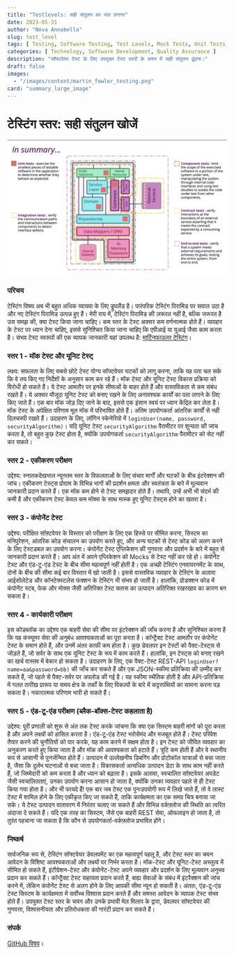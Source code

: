 ```yaml
---
title: "Testlevels: सही संतुलन का पता लगाना"
date: 2023-05-31
author: "Nova Annabella"
slug: test_level
tags: [ Testing, Software Testing, Test Levels, Mock Tests, Unit Tests, Integration Tests, Component Tests, Contract Tests, End-to-End Tests ]
categories: [ Technology, Software Development, Quality Assurance ]
description: "सॉफ्टवेयर टेस्ट के लिए उपयुक्त टेस्ट स्तरों के चयन में सही संतुलन ढूंढना।"
draft: false
images:
  - "/images/content/martin_fowler_testing.png"
card: "summary_large_image"
---
```



# टेस्टिंग स्तर: सही संतुलन खोजें

[![testebenen](/images/content/martin_fowler_testing.png)](https://martinfowler.com/articles/microservice-testing/)

### परिचय

टेस्टिंग विषय अब भी बहुत अधिक व्याख्या के लिए ड्रूपलैंड है। पारंपरिक टेस्टिंग पिरामिड पर सवाल उठा है और नए टेस्टिंग
पिरामिड उत्पन्न हुए हैं। मेरी राय में, टेस्टिंग पिरामिड की ज़रूरत नहीं है, बल्कि जरूरत है उस समझ की, क्या टेस्ट किया
जाना चाहिए। कम स्तर के टेस्ट अक्सर कम वर्णनात्मक होते हैं। व्यवहार के टेस्ट पर ध्यान देना चाहिए, इससे सुनिश्चित किया
जाना चाहिए कि एपीआई या यूआई जैसा काम करता है। संभव टेस्ट स्वरूपों की एक व्यापक जानकारी यहां उपलब्ध है: [मार्टिनफाउलर
टेस्टिंग](https://martinfowler.com/articles/microservice-testing/)।

### स्तर 1 - मॉक टेस्ट और यूनिट टेस्ट्

लक्ष्य: सफलता के लिए सबसे छोटे टेस्ट योग्य सॉफ्टवेयर घटकों को लागू करना, ताकि यह पता चल सके कि वे तय किए गए निर्देशों के
अनुसार काम कर रहे हैं। मॉक टेस्ट और यूनिट टेस्ट विकास प्रक्रिया को विरोधी हो सकते हैं। ये टेस्ट आमतौर पर इनके सीमाओं के
बाहर होते हैं और वास्तविकता से कम संबंध रखते हैं। ये अक्सर मौजूदा यूनिट टेस्ट को बनाए रखने के लिए अनावश्यक कार्यों का
पता लगाने के लिए किए जाते हैं। एक बार मॉक जोड़ दिए जाने के बाद, इससे एक इंसान स्वयं पर ध्यान केंद्रित कर लेता है। मॉक
टेस्ट के अपेक्षित परिणाम मूल मॉक में परिभाषित होते हैं। अंतिम उपयोगकर्ता आंतरिक कार्यों से नहीं दिलचस्पी रखते हैं।
उदाहरण के लिए, लॉगिन स्केनेरियो में `loginUser(name, password, securityAlgorithm)`। यदि यूनिट टेस्ट `securityAlgorithm`
पैरामीटर पर शून्यता की जांच करता है, तो बहुत कुछ टेस्ट होता है, क्योंकि उपयोगकर्ता `securityAlgorithm` पैरामीटर को सेट
नहीं कर सकते।

### स्तर 2 - एकीकरण परीक्षण

उद्देश्य: स्नातकदेखभाल न्यूनतम स्तर के विफलताओं के लिए संचार मार्गों और घटकों के बीच इंटरेक्शन की जांच। एकीकरण टेस्ट्स
प्रोग्राम के विभिन्न भागों की प्रदर्शन क्षमता और स्वतंत्रता के बारे में मूल्यवान जानकारी प्रदान करते हैं। एक मॉक कम होने
से टेस्ट समझदार होते हैं। तथापि, उन्हें अभी भी संदर्भ की कमी है और एकीकरण टेस्ट केवल कम मॉक्स के साथ मास्क हुए यूनिट
टेस्ट्स होने का खतरा है।

### स्तर 3 - कंपोनेंट टेस्ट

उद्देश्य: परीक्षित सॉफ़्टवेयर के विस्तार को परीक्षण के लिए एक हिस्से पर सीमित करना, सिस्टम का मनिपुरेशन, आंतरिक कोड
संचालन का उपयोग करते हुए, और अन्य घटकों से टेस्ट कोड को अलग करने के लिए टेस्टडबल का उपयोग करना। कंपोनेंट टेस्ट
एप्लिकेशन की गुणवत्ता और प्रदर्शन के बारे में बहुत से जानकारी प्रदान करते हैं। आप अंत में अपने एप्लिकेशन को Mocks से
टेस्ट नहीं कर रहे हो। कंपोनेंट टेस्ट और एंड-टू-एंड टेस्ट के बीच सीमा महत्वपूर्ण नहीं होती है। एक अच्छी टेस्टिंग
एनवायरनमेंट के साथ, दोनों के बीच की सीमा कई बार विस्तार में खो जाती है। इससे वास्तविक व्यवहार के टेस्टिंग के अलावा
आईसोलेटेड और कॉनटेक्स्टलेस फंक्शन के टेस्टिंग भी संभव हो जाती है। हालांकि, प्रोडक्शन कोड में कंपोनेंट स्टब, फेक और मोक्स
जैसी अतिरिक्त टेस्ट क्लास का उत्पादन अतिरिक्त रखरखाव का कारण बन सकता है।

### स्तर 4 - कार्यकारी परीक्षण

इस कोडब्लॉक का उद्देश्य एक बाहरी सेवा की सीमा पर इंटरेक्शन की जाँच करना है और सुनिश्चित करना है कि यह कंस्यूमर सेवा की
अनुबंध आवश्यकताओं का पूरा करता है। कॉन्ट्रैक्ट टेस्ट आमतौर पर कंपोनेंट टेस्ट के समान होते हैं, और उनमें अंतर काफी कम
होता है। कुछ डेवलपर इन टेस्टों को पैक्ट-टेस्ट्स से जोड़ते हैं, जो सर्वर के साथ एक यूनिट टेस्ट के रूप में काम करते हैं।
हालांकि, इन टेस्ट्स को बनाए रखने का खर्च वास्तव में बेकार हो सकता है। उदाहरण के लिए, एक पैक्ट-टेस्ट REST-API
`loginUser?name=aa&password=bb)` की जाँच कर सकते हैं और एक JSON-स्कीमा प्रतिक्रिया की उम्मीद कर सकते हैं, जो पहले से
पैक्ट-सर्वर पर अपलोड की गई है। यह स्कीमा स्थैतिक होती है और API-प्रतिक्रिया में गलत तारीख प्रारूप या समय क्षेत्र के
तर्कों के लिए विकल्पों के बारे में कट्टरपंथियों का सामना करना पड़ सकता है। नकारात्मक परिणाम भारी हो सकते हैं।

### स्तर 5 - एंड-टू-एंड परीक्षण (ब्लैक-बॉक्स-टेस्ट कहलाता है)

उद्देश्य: पूरी प्रणाली को शुरू से अंत तक टेस्ट करके जांचना कि क्या एक सिस्टम बाहरी मांगों को पूरा करता है और अपने
लक्ष्यों को हासिल करता है। एंड-टू-एंड टेस्ट भरोसेमंद और मजबूत होते हैं। टेस्ट परिवेश तैयार करने की चुनौतियों को पार
करके, यह काम करने में सक्षम होता है। इन टेस्ट को जीवित व्यवहार का अनुकरण करते हुए किया जाता है और मॉक की आवश्यकता को
हटाते हैं। त्रुटि कम होती हैं और वे स्थानीय रूप से आसानी से पुनर्जन्मित होते हैं। उत्पादन में उल्लेखनीय डिबगिंग और
प्रोटोकॉल यात्राओं से बचा जाता है, जैसा कि दुर्लभ घटनाओं से बचा जाता है। विकासकर्ता अत्यधिक उत्पादन डेटा के साथ काम नहीं
करते हैं, जो जिम्मेदारी को कम करता है और ध्यान को बढ़ाता है। इसके अलावा, स्वचालित सॉफ़्टवेयर अपडेट जैसी स्वचालितताएं,
उनका उपयोग करना आसान हो जाता है, क्योंकि उनका व्यवहार पहले से ही टेस्ट किया गया होता है। और भी फायदे हैं! एक बार जब
टेस्ट एक पुनःउपयोगी रूप में लिखे जाते हैं, तो वे लास्ट टेस्ट में शामिल होने के लिए एकीकृत किए जा सकते हैं, ताकि
कार्यक्षमता का एक समग्र चित्र बनाया जा सके। ये टेस्ट उत्पादन वातावरण में निरंतर चलाए जा सकते हैं और विभिन्न वर्कफ़्लोज
की स्थिति का त्वरित अंदाजा दे सकते हैं। यदि एक तरह का सिस्टम, जैसे एक बाहरी REST सेवा, ऑफलाइन हो जाता है, तो तुरंत
पहचाना जा सकता है कि कौन से उपयोगकर्ता-वर्कफ़्लोज प्रभावित होंगे।

### निष्कर्ष

सार्वजनिक रूप से, टेस्टिंग सॉफ्टवेयर डेवलपमेंट का एक महत्वपूर्ण पहलू है, और टेस्ट स्तर का चयन आवेदन के विशिष्ट
आवश्यकताओं और लक्ष्यों पर निर्भर करता है। मॉक-टेस्ट और यूनिट-टेस्ट अस्तुत्व में सीमित हो सकते हैं, इंटीग्रेशन-टेस्ट और
कंपोनेंट-टेस्ट अपने व्यवहार और प्रदर्शन के लिए मूल्यवान अनुभव प्रदान कर सकते हैं। कॉन्ट्रैक्ट टेस्ट सहायता प्रदान करते
हैं, बाह्य सेवाओं के संबंध में इंटरैक्शन की जांच करने में, लेकिन कंपोनेंट टेस्ट से अलग होने के लिए आपकी सीमा न्यून हो
सकती है। अंततः, एंड-टू-एंड टेस्ट सिस्टम के कार्यक्षमता में सर्वोच्च विश्वास प्रदान करते हैं और समस्त आवेदन के व्यापक
टेस्ट संभव होते हैं। उपयुक्त टेस्ट स्तर के चयन और उनके प्रभावी मेल मिलाप के द्वारा, डेवलपर सॉफ्टवेयर की गुणवत्ता,
विश्वसनीयता और प्रतिरोधकता की गारंटी प्रदान कर सकते हैं।

### संपर्क

[GitHub विषय](https://github.com/NovaAnnabella/the_unspoken/issues/new/choose)।
